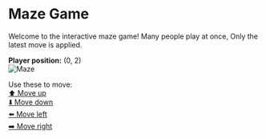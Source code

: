 # Maze Game  
Welcome to the interactive maze game! Many people play at once, Only the latest move is applied.

**Player position:** (0, 2)  
![Maze](https://github-maze-game.vercel.app/images/pos_0_2.png?t=1760699844475)

Use these to move:  
[⬆️ Move up](https://github-maze-game.vercel.app/move/0_2_w)  
[⬇️ Move down](https://github-maze-game.vercel.app/move/0_2_s)  
[⬅️ Move left](https://github-maze-game.vercel.app/move/0_2_a)  
[➡️ Move right](https://github-maze-game.vercel.app/move/0_2_d)
